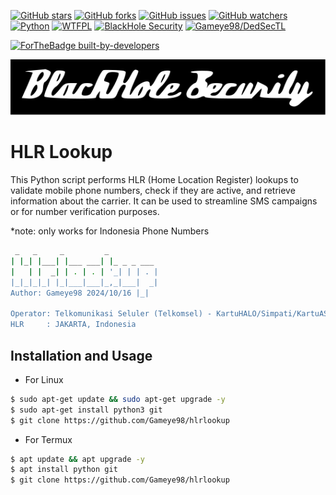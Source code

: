 [![GitHub stars](https://img.shields.io/github/stars/Gameye98/hlrlookup.svg)](https://github.com/Gameye98/hlrlookup/stargazers)
[![GitHub forks](https://img.shields.io/github/forks/Gameye98/hlrlookup.svg)](https://github.com/Gameye98/hlrlookup/network/members)
[![GitHub issues](https://img.shields.io/github/issues/Gameye98/hlrlookup.svg)](https://github.com/Gameye98/hlrlookup/issues)
[![GitHub watchers](https://img.shields.io/github/watchers/Gameye98/hlrlookup.svg)](https://github.com/Gameye98/hlrlookup/watchers)
[![Python](https://img.shields.io/badge/language-Python%203-blue.svg)](https://www.python.org)
[![WTFPL](https://img.shields.io/badge/license-WTFPL-red.svg)](http://www.wtfpl.net/)
[![BlackHole Security](https://img.shields.io/badge/team-BlackHole%20Security-ocean.svg)](https://github.com/BlackHoleSecurity)
[![Gameye98/DedSecTL](https://img.shields.io/badge/author-Gameye98/DedSecTL-red.svg)](https://github.com/Gameye98)

[![ForTheBadge built-by-developers](http://ForTheBadge.com/images/badges/built-by-developers.svg)](https://github.com/Gameye98)  

[![BlackHole Security](.gitbhs.svg)](https://github.com/BlackHoleSecurity)

# HLR Lookup
This Python script performs HLR (Home Location Register) lookups to validate mobile phone numbers, check if they are active, and retrieve information about the carrier. It can be used to streamline SMS campaigns or for number verification purposes.

*note: only works for Indonesia Phone Numbers

```bash
 _   _     _         _
| |_| |___| |___ ___| |_ _ _ ___
|   | |  _| | . | . | '_| | | . |
|_|_|_|_| |_|___|___|_,_|___|  _|
Author: Gameye98 2024/10/16 |_|

Operator: Telkomunikasi Seluler (Telkomsel) - KartuHALO/Simpati/KartuAS
HLR     : JAKARTA, Indonesia
```

## Installation and Usage
- For Linux
```bash
$ sudo apt-get update && sudo apt-get upgrade -y
$ sudo apt-get install python3 git
$ git clone https://github.com/Gameye98/hlrlookup
```
- For Termux
```bash
$ apt update && apt upgrade -y
$ apt install python git
$ git clone https://github.com/Gameye98/hlrlookup
```
